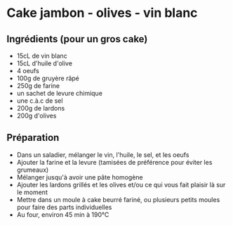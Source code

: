 Cake jambon - olives - vin blanc
================================


Ingrédients (pour un gros cake)
-------------------------------

* 15cL de vin blanc
* 15cL d'huile d'olive
* 4 oeufs
* 100g de gruyère râpé
* 250g de farine
* un sachet de levure chimique
* une c.à.c de sel
* 200g de lardons
* 200g d'olives


Préparation
-----------

* Dans un saladier, mélanger le vin, l'huile, le sel, et les oeufs
* Ajouter la farine et la levure (tamisées de préférence pour éviter les grumeaux)
* Mélanger jusqu'à avoir une pâte homogène
* Ajouter les lardons grillés et les olives et/ou ce qui vous fait plaisir là sur le moment
* Mettre dans un moule à cake beurré fariné, ou plusieurs petits moules pour faire des parts individuelles
* Au four, environ 45 min à 190°C
